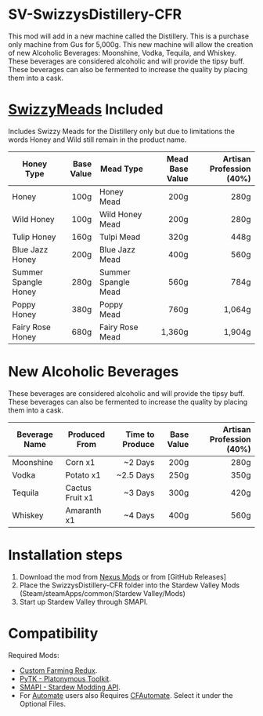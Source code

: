 SV-SwizzysDistillery-CFR
=
This mod will add in a new machine called the Distillery.  This is a purchase only machine from Gus for 5,000g.  This new machine will allow the creation of new Alcoholic Beverages: Moonshine, Vodka, Tequila, and Whiskey.  These beverages are considered alcoholic and will provide the tipsy buff.  These beverages can also be fermented to increase the quality by placing them into a cask.

[SwizzyMeads](https://github.com/SwizzyStudios/SV-SwizzyMeads) Included
=
Includes Swizzy Meads for the Distillery only but due to limitations the words Honey and Wild still remain in the product name.

| Honey Type | Base Value | Mead Type | Mead Base Value | Artisan Profession (40%) |
|----------|---------:|---------|--------------:|-----------------------:|
|Honey|100g|Honey Mead|200g|280g|
|Wild Honey|100g|Wild Honey Mead|200g|280g|
|Tulip Honey|160g|Tulpi Mead|320g|448g|
|Blue Jazz Honey|200g|Blue Jazz Mead|400g|560g|
|Summer Spangle Honey|280g|Summer Spangle Mead|560g|784g|
|Poppy Honey|380g|Poppy Mead|760g|1,064g|
|Fairy Rose Honey|680g|Fairy Rose Mead|1,360g|1,904g|

New Alcoholic Beverages
=
These beverages are considered alcoholic and will provide the tipsy buff.  These beverages can also be fermented to increase the quality by placing them into a cask.

| Beverage Name | Produced From | Time to Produce | Base Value | Artisan Profession (40%) |
|---------------|---------------|----------------:|-----------:|-------------------------:|
|Moonshine|Corn x1|~2 Days|200g|280g|
|Vodka|Potato x1|~2.5 Days|250g|350g|
|Tequila|Cactus Fruit x1|~3 Days|300g|420g|
|Whiskey|Amaranth x1|~4 Days|400g|560g|

Installation steps
=
1. Download the mod from [Nexus Mods](https://www.nexusmods.com/stardewvalley/mods/3260) or from [GitHub Releases]
2. Place the SwizzysDistillery-CFR folder into the Stardew Valley Mods (Steam/steamApps/common/Stardew Valley/Mods)
3. Start up Stardew Valley through SMAPI.

Compatibility
=
Required Mods:
- [Custom Farming Redux](https://www.nexusmods.com/stardewvalley/mods/991).
- [PyTK - Platonymous Toolkit](https://www.nexusmods.com/stardewvalley/mods/1726).
- [SMAPI - Stardew Modding API](https://www.nexusmods.com/stardewvalley/mods/2400).
- For [Automate](https://www.nexusmods.com/stardewvalley/mods/1063) users also Requires [CFAutomate](https://www.nexusmods.com/stardewvalley/mods/991?tab=files). Select it under the Optional Files.
